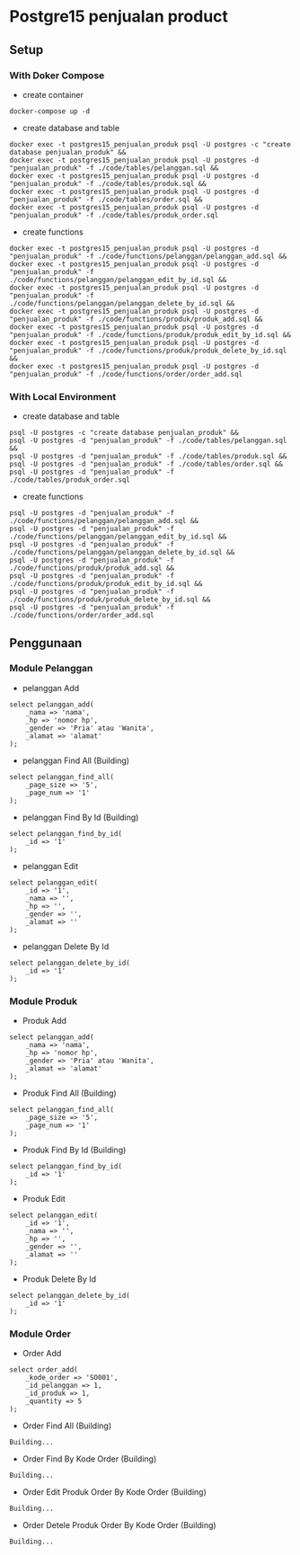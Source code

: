# Postgre15 penjualan product

## Setup

### With Doker Compose

- create container

```
docker-compose up -d
```

- create database and table

```
docker exec -t postgres15_penjualan_produk psql -U postgres -c "create database penjualan_produk" &&
docker exec -t postgres15_penjualan_produk psql -U postgres -d "penjualan_produk" -f ./code/tables/pelanggan.sql &&
docker exec -t postgres15_penjualan_produk psql -U postgres -d "penjualan_produk" -f ./code/tables/produk.sql &&
docker exec -t postgres15_penjualan_produk psql -U postgres -d "penjualan_produk" -f ./code/tables/order.sql &&
docker exec -t postgres15_penjualan_produk psql -U postgres -d "penjualan_produk" -f ./code/tables/produk_order.sql
```

- create functions

```
docker exec -t postgres15_penjualan_produk psql -U postgres -d "penjualan_produk" -f ./code/functions/pelanggan/pelanggan_add.sql &&
docker exec -t postgres15_penjualan_produk psql -U postgres -d "penjualan_produk" -f ./code/functions/pelanggan/pelanggan_edit_by_id.sql &&
docker exec -t postgres15_penjualan_produk psql -U postgres -d "penjualan_produk" -f ./code/functions/pelanggan/pelanggan_delete_by_id.sql &&
docker exec -t postgres15_penjualan_produk psql -U postgres -d "penjualan_produk" -f ./code/functions/produk/produk_add.sql &&
docker exec -t postgres15_penjualan_produk psql -U postgres -d "penjualan_produk" -f ./code/functions/produk/produk_edit_by_id.sql &&
docker exec -t postgres15_penjualan_produk psql -U postgres -d "penjualan_produk" -f ./code/functions/produk/produk_delete_by_id.sql &&
docker exec -t postgres15_penjualan_produk psql -U postgres -d "penjualan_produk" -f ./code/functions/order/order_add.sql
```

### With Local Environment

- create database and table

```
psql -U postgres -c "create database penjualan_produk" &&
psql -U postgres -d "penjualan_produk" -f ./code/tables/pelanggan.sql &&
psql -U postgres -d "penjualan_produk" -f ./code/tables/produk.sql &&
psql -U postgres -d "penjualan_produk" -f ./code/tables/order.sql &&
psql -U postgres -d "penjualan_produk" -f ./code/tables/produk_order.sql
```

- create functions

```
psql -U postgres -d "penjualan_produk" -f ./code/functions/pelanggan/pelanggan_add.sql &&
psql -U postgres -d "penjualan_produk" -f ./code/functions/pelanggan/pelanggan_edit_by_id.sql &&
psql -U postgres -d "penjualan_produk" -f ./code/functions/pelanggan/pelanggan_delete_by_id.sql &&
psql -U postgres -d "penjualan_produk" -f ./code/functions/produk/produk_add.sql &&
psql -U postgres -d "penjualan_produk" -f ./code/functions/produk/produk_edit_by_id.sql &&
psql -U postgres -d "penjualan_produk" -f ./code/functions/produk/produk_delete_by_id.sql &&
psql -U postgres -d "penjualan_produk" -f ./code/functions/order/order_add.sql
```

## Penggunaan

### Module Pelanggan

- pelanggan Add

```
select pelanggan_add(
    _nama => 'nama',
    _hp => 'nomor hp',
    _gender => 'Pria' atau 'Wanita',
    _alamat => 'alamat'
);
```

- pelanggan Find All (Building)

```
select pelanggan_find_all(
    _page_size => '5',
    _page_num => '1'
);
```

- pelanggan Find By Id (Building)

```
select pelanggan_find_by_id(
    _id => '1'
);
```

- pelanggan Edit

```
select pelanggan_edit(
    _id => '1',
    _nama => '',
    _hp => '',
    _gender => '',
    _alamat => ''
);
```

- pelanggan Delete By Id

```
select pelanggan_delete_by_id(
    _id => '1'
);
```

### Module Produk

- Produk Add

```
select pelanggan_add(
    _nama => 'nama',
    _hp => 'nomor hp',
    _gender => 'Pria' atau 'Wanita',
    _alamat => 'alamat'
);
```

- Produk Find All (Building)

```
select pelanggan_find_all(
    _page_size => '5',
    _page_num => '1'
);
```

- Produk Find By Id (Building)

```
select pelanggan_find_by_id(
    _id => '1'
);
```

- Produk Edit

```
select pelanggan_edit(
    _id => '1',
    _nama => '',
    _hp => '',
    _gender => '',
    _alamat => ''
);
```

- Produk Delete By Id

```
select pelanggan_delete_by_id(
    _id => '1'
);
```

### Module Order

- Order Add

```
select order_add(
    _kode_order => 'SO001',
    _id_pelanggan => 1,
    _id_produk => 1,
    _quantity => 5
);
```

- Order Find All (Building)

```
Building...
```

- Order Find By Kode Order (Building)

```
Building...
```

- Order Edit Produk Order By Kode Order (Building)

```
Building...
```

- Order Detele Produk Order By Kode Order (Building)

```
Building...
```
